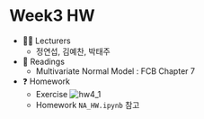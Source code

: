 # Week3 HW

- :man_student: Lecturers
  - 정연섭, 김예찬, 박태주
- :book: Readings
  - Multivariate Normal Model : FCB Chapter 7
- :question: Homework
  - Exercise
  ![hw4_1](https://user-images.githubusercontent.com/56993675/183014187-520a7a63-a699-40e7-9f5a-9780f8e213f3.png)
  - Homework
  `NA_HW.ipynb` 참고

